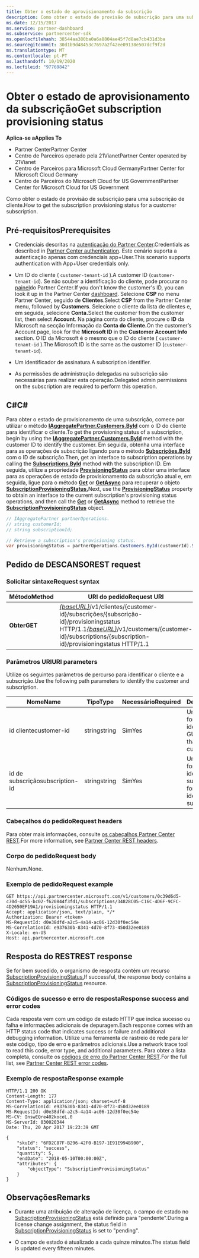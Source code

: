 ```yaml
---
title: Obter o estado de aprovisionamento da subscrição
description: Como obter o estado de provisão de subscrição para uma subscrição de cliente.
ms.date: 12/15/2017
ms.service: partner-dashboard
ms.subservice: partnercenter-sdk
ms.openlocfilehash: 38544aa380ba0a6a8804ae45f7d8ae7cb431d3ba
ms.sourcegitcommit: 30d1b9d48453c7697a2f42ee09138e507dcf9f2d
ms.translationtype: MT
ms.contentlocale: pt-PT
ms.lasthandoff: 10/19/2020
ms.locfileid: "97769842"
---
```

# <a name="get-subscription-provisioning-status"></a><span data-ttu-id="7667b-103">Obter o estado de aprovisionamento da subscrição</span><span class="sxs-lookup"><span data-stu-id="7667b-103">Get subscription provisioning status</span></span>

<span data-ttu-id="7667b-104">**Aplica-se a**</span><span class="sxs-lookup"><span data-stu-id="7667b-104">**Applies To**</span></span>

- <span data-ttu-id="7667b-105">Partner Center</span><span class="sxs-lookup"><span data-stu-id="7667b-105">Partner Center</span></span>
- <span data-ttu-id="7667b-106">Centro de Parceiros operado pela 21Vianet</span><span class="sxs-lookup"><span data-stu-id="7667b-106">Partner Center operated by 21Vianet</span></span>
- <span data-ttu-id="7667b-107">Centro de Parceiros para Microsoft Cloud Germany</span><span class="sxs-lookup"><span data-stu-id="7667b-107">Partner Center for Microsoft Cloud Germany</span></span>
- <span data-ttu-id="7667b-108">Centro de Parceiros do Microsoft Cloud for US Government</span><span class="sxs-lookup"><span data-stu-id="7667b-108">Partner Center for Microsoft Cloud for US Government</span></span>

<span data-ttu-id="7667b-109">Como obter o estado de provisão de subscrição para uma subscrição de cliente.</span><span class="sxs-lookup"><span data-stu-id="7667b-109">How to get the subscription provisioning status for a customer subscription.</span></span>

## <a name="prerequisites"></a><span data-ttu-id="7667b-110">Pré-requisitos</span><span class="sxs-lookup"><span data-stu-id="7667b-110">Prerequisites</span></span>

- <span data-ttu-id="7667b-111">Credenciais descritas na [autenticação do Partner Center](partner-center-authentication.md).</span><span class="sxs-lookup"><span data-stu-id="7667b-111">Credentials as described in [Partner Center authentication](partner-center-authentication.md).</span></span> <span data-ttu-id="7667b-112">Este cenário suporta a autenticação apenas com credenciais app+User.</span><span class="sxs-lookup"><span data-stu-id="7667b-112">This scenario supports authentication with App+User credentials only.</span></span>

- <span data-ttu-id="7667b-113">Um ID do cliente ( `customer-tenant-id` ).</span><span class="sxs-lookup"><span data-stu-id="7667b-113">A customer ID (`customer-tenant-id`).</span></span> <span data-ttu-id="7667b-114">Se não souber a identificação do cliente, pode procurar no [painel](https://partner.microsoft.com/dashboard)do Partner Center.</span><span class="sxs-lookup"><span data-stu-id="7667b-114">If you don't know the customer's ID, you can look it up in the Partner Center [dashboard](https://partner.microsoft.com/dashboard).</span></span> <span data-ttu-id="7667b-115">Selecione **CSP** no menu Partner Center, seguido de **Clientes**.</span><span class="sxs-lookup"><span data-stu-id="7667b-115">Select **CSP** from the Partner Center menu, followed by **Customers**.</span></span> <span data-ttu-id="7667b-116">Selecione o cliente da lista de clientes e, em seguida, selecione **Conta.**</span><span class="sxs-lookup"><span data-stu-id="7667b-116">Select the customer from the customer list, then select **Account**.</span></span> <span data-ttu-id="7667b-117">Na página conta do cliente, procure o **ID** da Microsoft na secção Informação da **Conta do Cliente.**</span><span class="sxs-lookup"><span data-stu-id="7667b-117">On the customer’s Account page, look for the **Microsoft ID** in the **Customer Account Info** section.</span></span> <span data-ttu-id="7667b-118">O ID da Microsoft é o mesmo que o ID do cliente ( `customer-tenant-id` ).</span><span class="sxs-lookup"><span data-stu-id="7667b-118">The Microsoft ID is the same as the customer ID  (`customer-tenant-id`).</span></span>

- <span data-ttu-id="7667b-119">Um identificador de assinatura.</span><span class="sxs-lookup"><span data-stu-id="7667b-119">A subscription identifier.</span></span>

- <span data-ttu-id="7667b-120">As permissões de administração delegadas na subscrição são necessárias para realizar esta operação.</span><span class="sxs-lookup"><span data-stu-id="7667b-120">Delegated admin permissions on the subscription are required to perform this operation.</span></span>

## <a name="c"></a><span data-ttu-id="7667b-121">C\#</span><span class="sxs-lookup"><span data-stu-id="7667b-121">C\#</span></span>

<span data-ttu-id="7667b-122">Para obter o estado de provisionamento de uma subscrição, comece por utilizar o método [**IAggregatePartner.Customers.ById**](/dotnet/api/microsoft.store.partnercenter.customers.icustomercollection.byid) com o ID do cliente para identificar o cliente.</span><span class="sxs-lookup"><span data-stu-id="7667b-122">To get the provisioning status of a subscription, begin by using the [**IAggregatePartner.Customers.ById**](/dotnet/api/microsoft.store.partnercenter.customers.icustomercollection.byid) method with the customer ID to identify the customer.</span></span> <span data-ttu-id="7667b-123">Em seguida, obtenha uma interface para as operações de subscrição ligando para o método [**Subscrições.ById**](/dotnet/api/microsoft.store.partnercenter.customerusers.icustomerusercollection.byid) com o ID de subscrição.</span><span class="sxs-lookup"><span data-stu-id="7667b-123">Then, get an interface to subscription operations by calling the [**Subscriptions.ById**](/dotnet/api/microsoft.store.partnercenter.customerusers.icustomerusercollection.byid) method with the subscription ID.</span></span> <span data-ttu-id="7667b-124">Em seguida, utilize a propriedade [**ProvisioningStatus**](/dotnet/api/microsoft.store.partnercenter.subscriptions.isubscription.provisioningstatus) para obter uma interface para as operações de estado de provisionamento da subscrição atual e, em seguida, ligue para o método [**Get**](/dotnet/api/microsoft.store.partnercenter.subscriptions.isubscriptionprovisioningstatus.get) or [**GetAsync**](/dotnet/api/microsoft.store.partnercenter.subscriptions.isubscriptionprovisioningstatus.getasync) para recuperar o objeto [**SubscriptionProvisioningStatus.**](/dotnet/api/microsoft.store.partnercenter.models.subscriptions.subscriptionprovisioningstatus)</span><span class="sxs-lookup"><span data-stu-id="7667b-124">Next, use the [**ProvisioningStatus**](/dotnet/api/microsoft.store.partnercenter.subscriptions.isubscription.provisioningstatus) property to obtain an interface to the current subscription's provisioning status operations, and then call the [**Get**](/dotnet/api/microsoft.store.partnercenter.subscriptions.isubscriptionprovisioningstatus.get) or [**GetAsync**](/dotnet/api/microsoft.store.partnercenter.subscriptions.isubscriptionprovisioningstatus.getasync) method to retrieve the [**SubscriptionProvisioningStatus**](/dotnet/api/microsoft.store.partnercenter.models.subscriptions.subscriptionprovisioningstatus) object.</span></span>

``` csharp
// IAggregatePartner partnerOperations.
// string customerId;
// string subscriptionId;

// Retrieve a subscription's provisioning status.
var provisioningStatus = partnerOperations.Customers.ById(customerId).Subscriptions.ById(subscriptionID).ProvisioningStatus.Get();
```

## <a name="rest-request"></a><span data-ttu-id="7667b-125">Pedido de DESCANSO</span><span class="sxs-lookup"><span data-stu-id="7667b-125">REST request</span></span>

### <a name="request-syntax"></a><span data-ttu-id="7667b-126">Solicitar sintaxe</span><span class="sxs-lookup"><span data-stu-id="7667b-126">Request syntax</span></span>

| <span data-ttu-id="7667b-127">Método</span><span class="sxs-lookup"><span data-stu-id="7667b-127">Method</span></span>  | <span data-ttu-id="7667b-128">URI do pedido</span><span class="sxs-lookup"><span data-stu-id="7667b-128">Request URI</span></span>                                                                                                                        |
|---------|------------------------------------------------------------------------------------------------------------------------------------|
| <span data-ttu-id="7667b-129">**Obter**</span><span class="sxs-lookup"><span data-stu-id="7667b-129">**GET**</span></span> | <span data-ttu-id="7667b-130">[*{baseURL}*](partner-center-rest-urls.md)/v1/clientes/{customer-id}/subscrições/{subscrição-id}/provisioningstatus HTTP/1.1</span><span class="sxs-lookup"><span data-stu-id="7667b-130">[*{baseURL}*](partner-center-rest-urls.md)/v1/customers/{customer-id}/subscriptions/{subscription-id}/provisioningstatus HTTP/1.1</span></span> |

### <a name="uri-parameters"></a><span data-ttu-id="7667b-131">Parâmetros URI</span><span class="sxs-lookup"><span data-stu-id="7667b-131">URI parameters</span></span>

<span data-ttu-id="7667b-132">Utilize os seguintes parâmetros de percurso para identificar o cliente e a subscrição.</span><span class="sxs-lookup"><span data-stu-id="7667b-132">Use the following path parameters to identify the customer and subscription.</span></span>

| <span data-ttu-id="7667b-133">Nome</span><span class="sxs-lookup"><span data-stu-id="7667b-133">Name</span></span>            | <span data-ttu-id="7667b-134">Tipo</span><span class="sxs-lookup"><span data-stu-id="7667b-134">Type</span></span>   | <span data-ttu-id="7667b-135">Necessário</span><span class="sxs-lookup"><span data-stu-id="7667b-135">Required</span></span> | <span data-ttu-id="7667b-136">Descrição</span><span class="sxs-lookup"><span data-stu-id="7667b-136">Description</span></span>                                               |
|-----------------|--------|----------|-----------------------------------------------------------|
| <span data-ttu-id="7667b-137">id cliente</span><span class="sxs-lookup"><span data-stu-id="7667b-137">customer-id</span></span>     | <span data-ttu-id="7667b-138">string</span><span class="sxs-lookup"><span data-stu-id="7667b-138">string</span></span> | <span data-ttu-id="7667b-139">Sim</span><span class="sxs-lookup"><span data-stu-id="7667b-139">Yes</span></span>      | <span data-ttu-id="7667b-140">Uma cadeia formatada GUID que identifica o cliente.</span><span class="sxs-lookup"><span data-stu-id="7667b-140">A GUID formatted string that identifies the customer.</span></span>     |
| <span data-ttu-id="7667b-141">id de subscrição</span><span class="sxs-lookup"><span data-stu-id="7667b-141">subscription-id</span></span> | <span data-ttu-id="7667b-142">string</span><span class="sxs-lookup"><span data-stu-id="7667b-142">string</span></span> | <span data-ttu-id="7667b-143">Sim</span><span class="sxs-lookup"><span data-stu-id="7667b-143">Yes</span></span>      | <span data-ttu-id="7667b-144">Uma cadeia formatada GUID que identifica a subscrição.</span><span class="sxs-lookup"><span data-stu-id="7667b-144">A GUID formatted string that identifies the subscription.</span></span> |

### <a name="request-headers"></a><span data-ttu-id="7667b-145">Cabeçalhos do pedido</span><span class="sxs-lookup"><span data-stu-id="7667b-145">Request headers</span></span>

<span data-ttu-id="7667b-146">Para obter mais informações, consulte [os cabeçalhos Partner Center REST](headers.md).</span><span class="sxs-lookup"><span data-stu-id="7667b-146">For more information, see [Partner Center REST headers](headers.md).</span></span>

### <a name="request-body"></a><span data-ttu-id="7667b-147">Corpo do pedido</span><span class="sxs-lookup"><span data-stu-id="7667b-147">Request body</span></span>

<span data-ttu-id="7667b-148">Nenhum.</span><span class="sxs-lookup"><span data-stu-id="7667b-148">None.</span></span>

### <a name="request-example"></a><span data-ttu-id="7667b-149">Exemplo de pedido</span><span class="sxs-lookup"><span data-stu-id="7667b-149">Request example</span></span>

```http
GET https://api.partnercenter.microsoft.com/v1/customers/0c39d6d5-c70d-4c55-bc02-f620844f3fd1/subscriptions/34828C05-C16C-4D6F-9CFC-4D2650EF19A1/provisioningstatus HTTP/1.1
Accept: application/json, text/plain, */*
Authorization: Bearer <token>
MS-RequestId: d0e38dfd-a2c5-4a14-ac06-12d30f0ec54e
MS-CorrelationId: e937630b-8341-4d70-8f73-450d32ee0189
X-Locale: en-US
Host: api.partnercenter.microsoft.com
```

## <a name="rest-response"></a><span data-ttu-id="7667b-150">Resposta do REST</span><span class="sxs-lookup"><span data-stu-id="7667b-150">REST response</span></span>

<span data-ttu-id="7667b-151">Se for bem sucedido, o organismo de resposta contém um recurso [SubscriptionProvisioningStatus.](subscription-resources.md#subscriptionprovisioningstatus)</span><span class="sxs-lookup"><span data-stu-id="7667b-151">If successful, the response body contains a [SubscriptionProvisioningStatus](subscription-resources.md#subscriptionprovisioningstatus) resource.</span></span>

### <a name="response-success-and-error-codes"></a><span data-ttu-id="7667b-152">Códigos de sucesso e erro de resposta</span><span class="sxs-lookup"><span data-stu-id="7667b-152">Response success and error codes</span></span>

<span data-ttu-id="7667b-153">Cada resposta vem com um código de estado HTTP que indica sucesso ou falha e informações adicionais de depuragem.</span><span class="sxs-lookup"><span data-stu-id="7667b-153">Each response comes with an HTTP status code that indicates success or failure and additional debugging information.</span></span> <span data-ttu-id="7667b-154">Utilize uma ferramenta de rastreio de rede para ler este código, tipo de erro e parâmetros adicionais.</span><span class="sxs-lookup"><span data-stu-id="7667b-154">Use a network trace tool to read this code, error type, and additional parameters.</span></span> <span data-ttu-id="7667b-155">Para obter a lista completa, consulte os [códigos de erro do Partner Center REST](error-codes.md).</span><span class="sxs-lookup"><span data-stu-id="7667b-155">For the full list, see [Partner Center REST error codes](error-codes.md).</span></span>

### <a name="response-example"></a><span data-ttu-id="7667b-156">Exemplo de resposta</span><span class="sxs-lookup"><span data-stu-id="7667b-156">Response example</span></span>

```http
HTTP/1.1 200 OK
Content-Length: 177
Content-Type: application/json; charset=utf-8
MS-CorrelationId: e937630b-8341-4d70-8f73-450d32ee0189
MS-RequestId: d0e38dfd-a2c5-4a14-ac06-12d30f0ec54e
MS-CV: InswEQre402koceL.0
MS-ServerId: 030020344
Date: Thu, 20 Apr 2017 19:23:39 GMT

{
    "skuId": "6FD2C87F-B296-42F0-B197-1E91E994B900",
    "status": "success",
    "quantity": 5,
    "endDate": "2018-05-10T00:00:00Z",
    "attributes": {
        "objectType": "SubscriptionProvisioningStatus"
    }
}
```

## <a name="remarks"></a><span data-ttu-id="7667b-157">Observações</span><span class="sxs-lookup"><span data-stu-id="7667b-157">Remarks</span></span>

- <span data-ttu-id="7667b-158">Durante uma atribuição de alteração de licença, o campo de estado no [SubscriptionProvisioningStatus](subscription-resources.md#subscriptionprovisioningstatus) está definido para "pendente".</span><span class="sxs-lookup"><span data-stu-id="7667b-158">During a license change assignment, the status field in [SubscriptionProvisioningStatus](subscription-resources.md#subscriptionprovisioningstatus) is set to "pending".</span></span>

- <span data-ttu-id="7667b-159">O campo de estado é atualizado a cada quinze minutos.</span><span class="sxs-lookup"><span data-stu-id="7667b-159">The status field is updated every fifteen minutes.</span></span>
